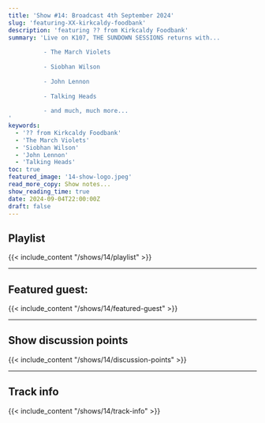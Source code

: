 ```yaml
---
title: 'Show #14: Broadcast 4th September 2024'
slug: 'featuring-XX-kirkcaldy-foodbank'
description: 'featuring ?? from Kirkcaldy Foodbank'
summary: 'Live on K107, THE SUNDOWN SESSIONS returns with...
 
          - The March Violets
                    
          - Siobhan Wilson
          
          - John Lennon
          
          - Talking Heads
          
          - and much, much more...
'
keywords:
  - '?? from Kirkcaldy Foodbank'
  - 'The March Violets'
  - 'Siobhan Wilson'
  - 'John Lennon'
  - 'Talking Heads'
toc: true
featured_image: '14-show-logo.jpeg'
read_more_copy: Show notes...
show_reading_time: true
date: 2024-09-04T22:00:00Z
draft: false
---
```


## Playlist
{{< include_content "/shows/14/playlist" >}}

---

## Featured guest:
{{< include_content "/shows/14/featured-guest" >}}

---

## Show discussion points
{{< include_content "/shows/14/discussion-points" >}}

---

## Track info
{{< include_content "/shows/14/track-info" >}}

